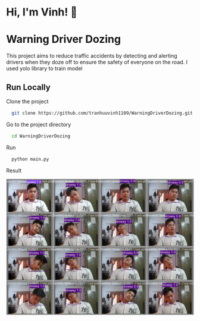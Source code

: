 
# Hi, I'm Vinh! 👋


# Warning Driver Dozing

This project aims to reduce traffic accidents by detecting and alerting drivers when they doze off to ensure the safety of everyone on the road.
I used yolo library to train model




## Run Locally

Clone the project

```bash
  git clone https://github.com/tranhuuvinh1109/WarningDriverDozing.git
```

Go to the project directory

```bash
  cd WarningDriverDozing
```

Run

```bash
  python main.py
```

Result


![Logo](https://github.com/tranhuuvinh1109/WarningDriverDozing/blob/main/val_batch0_pred.jpg?raw=true)

